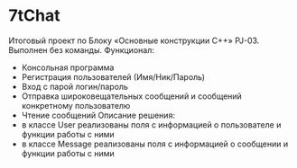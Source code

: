 # 7tChat
Итоговый проект по Блоку «Основные конструкции C++» PJ-03.
Выполнен без команды.
Функционал:
- Консольная программа
- Регистрация пользователей (Имя/Ник/Пароль)
- Вход с парой логин/пароль
- Отправка широковещательных сообщений и сообщений конкретному пользователю
- Чтение сообщений
Описание решения:
- в классе User реализованы поля с информацией о пользователе и функции работы с ними
- в классе Message реализованы поля с информацией о сообщении и функции работы с ними

